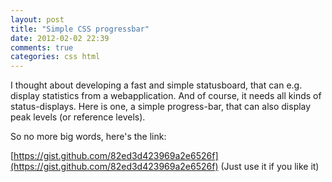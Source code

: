 ```yaml
---
layout: post
title: "Simple CSS progressbar"
date: 2012-02-02 22:39
comments: true
categories: css html
---
```

I thought about developing a fast and simple statusboard, that can e.g. display statistics from a webapplication. And of course, it needs all kinds of status-displays. Here is one, a simple progress-bar, that can also display peak levels (or reference levels).

So no more big words, here's the link: 

[https://gist.github.com/82ed3d423969a2e6526f](https://gist.github.com/82ed3d423969a2e6526f) (Just use it if you like it)
